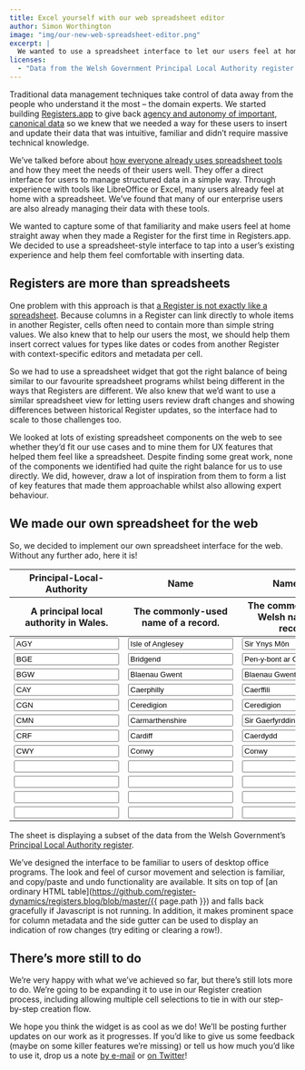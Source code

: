 ```yaml
---
title: Excel yourself with our web spreadsheet editor
author: Simon Worthington
image: "img/our-new-web-spreadsheet-editor.png"
excerpt: |
  We wanted to use a spreadsheet interface to let our users feel at home editing Registers. But we needed an editor that was similar to desktop office apps but didn't confuse users in areas that Registers and spreadsheets differ. So, we built our own spreadsheet widget and we're now using it everywhere in Registers.app.
licenses:
  - "Data from the Welsh Government Principal Local Authority register used under the [Open Government License v3](https://www.nationalarchives.gov.uk/doc/open-government-licence/version/3/)."
---
```

Traditional data management techniques take control of data away from the people who understand it the most – the domain experts. We started building [Registers.app](https://registers.app) to give back [agency and autonomy of important, canonical data](https://www.register-dynamics.co.uk/blog/usable-data-management-for-everyone) so we knew that we needed a way for these users to insert and update their data that was intuitive, familiar and didn’t require massive technical knowledge.

We’ve talked before about [how everyone already uses spreadsheet tools](https://dataingovernment.blog.gov.uk/2019/06/10/improving-how-we-manage-spreadsheet-data/) and how they meet the needs of their users well. They offer a direct interface for users to manage structured data in a simple way. Through experience with tools like LibreOffice or Excel, many users already feel at home with a spreadsheet. We’ve found that many of our enterprise users are also already managing their data with these tools.

We wanted to capture some of that familiarity and make users feel at home straight away when they made a Register for the first time in Registers.app. We decided to use a spreadsheet-style interface to tap into a user’s existing experience and help them feel comfortable with inserting data.

## Registers are more than spreadsheets

One problem with this approach is that [a Register is not exactly like a spreadsheet](https://registers.blog/what-is-a-register). Because columns in a Register can link directly to whole items in another Register, cells often need to contain more than simple string values. We also knew that to help our users the most, we should help them insert correct values for types like dates or codes from another Register with context-specific editors and metadata per cell.

So we had to use a spreadsheet widget that got the right balance of being similar to our favourite spreadsheet programs whilst being different in the ways that Registers are different. We also knew that we’d want to use a similar spreadsheet view for letting users review draft changes and showing differences between historical Register updates, so the interface had to scale to those challenges too.

We looked at lots of existing spreadsheet components on the web to see whether they’d fit our use cases and to mine them for UX features that helped them feel like a spreadsheet. Despite finding some great work, none of the components we identified had quite the right balance for us to use directly. We did, however, draw a lot of inspiration from them to form a list of key features that made them approachable whilst also allowing expert behaviour.

## We made our own spreadsheet for the web

So, we decided to implement our own spreadsheet interface for the web. Without any further ado, here it is!

<script type="text/javascript" src="{{ site.baseurl }}js/spreadsheet.js"></script>
<link rel="stylesheet" href="{{ site.baseurl }}css/spreadsheet.css" />
<table class="register editing data">
  <thead>
    <tr>
      <th>Principal-Local-Authority</th>
      <th>Name</th>
      <th>Name-Cy</th>
      <th>Official-Name</th>
      <th>Official-Name-Cy</th>
      <th>Start-Date</th>
      <th>End-Date</th></tr>
    <tr>
      <th>A principal local authority in Wales.</th>
      <th>The commonly-used name of a record.</th>
      <th>The commonly-used Welsh name of a record.</th>
      <th>The official or technical name of a record.</th>
      <th>The official or technical Welsh name of a record.</th>
      <th>The date a record first became relevant to a register.</th>
      <th>The date a record stopped being applicable.</th>
    </tr>
  </thead>
  <tbody>
    <tr>
      <td><input type="text" name="welsh-government/principal-local-authority/WnnE4SXksjo-jskf-2gzFm61IhAUlFXPHrpr6brjs60=/old/AGY/NDgwMQ==/data/principal-local-authority" value="AGY"></td>
      <td><input type="text" name="welsh-government/principal-local-authority/WnnE4SXksjo-jskf-2gzFm61IhAUlFXPHrpr6brjs60=/old/AGY/NDgwMQ==/data/name" value="Isle of Anglesey"></td>
      <td><input type="text" name="welsh-government/principal-local-authority/WnnE4SXksjo-jskf-2gzFm61IhAUlFXPHrpr6brjs60=/old/AGY/NDgwMQ==/data/name-cy" value="Sir Ynys Môn"></td>
      <td><input type="text" name="welsh-government/principal-local-authority/WnnE4SXksjo-jskf-2gzFm61IhAUlFXPHrpr6brjs60=/old/AGY/NDgwMQ==/data/official-name" value="Isle of Anglesey County Council"></td>
      <td><input type="text" name="welsh-government/principal-local-authority/WnnE4SXksjo-jskf-2gzFm61IhAUlFXPHrpr6brjs60=/old/AGY/NDgwMQ==/data/official-name-cy" value="Cyngor Sir Ynys Môn"></td>
      <td><input type="text" name="welsh-government/principal-local-authority/WnnE4SXksjo-jskf-2gzFm61IhAUlFXPHrpr6brjs60=/old/AGY/NDgwMQ==/data/start-date" value="1996-04-01"></td>
      <td><input type="text" name="welsh-government/principal-local-authority/WnnE4SXksjo-jskf-2gzFm61IhAUlFXPHrpr6brjs60=/old/AGY/NDgwMQ==/data/end-date" value=""></td>
    </tr>
    <tr>
      <td><input type="text" name="welsh-government/principal-local-authority/WnnE4SXksjo-jskf-2gzFm61IhAUlFXPHrpr6brjs60=/old/BGE/NDgxNA==/data/principal-local-authority" value="BGE"></td>
      <td><input type="text" name="welsh-government/principal-local-authority/WnnE4SXksjo-jskf-2gzFm61IhAUlFXPHrpr6brjs60=/old/BGE/NDgxNA==/data/name" value="Bridgend"></td>
      <td><input type="text" name="welsh-government/principal-local-authority/WnnE4SXksjo-jskf-2gzFm61IhAUlFXPHrpr6brjs60=/old/BGE/NDgxNA==/data/name-cy" value="Pen-y-bont ar Ogwr"></td>
      <td><input type="text" name="welsh-government/principal-local-authority/WnnE4SXksjo-jskf-2gzFm61IhAUlFXPHrpr6brjs60=/old/BGE/NDgxNA==/data/official-name" value="Bridgend County Borough Council"></td>
      <td><input type="text" name="welsh-government/principal-local-authority/WnnE4SXksjo-jskf-2gzFm61IhAUlFXPHrpr6brjs60=/old/BGE/NDgxNA==/data/official-name-cy" value="Cyngor Bwrdeistref Sirol Pen-y-bont ar Ogwr"></td>
      <td><input type="text" name="welsh-government/principal-local-authority/WnnE4SXksjo-jskf-2gzFm61IhAUlFXPHrpr6brjs60=/old/BGE/NDgxNA==/data/start-date" value="1996-04-01"></td>
      <td><input type="text" name="welsh-government/principal-local-authority/WnnE4SXksjo-jskf-2gzFm61IhAUlFXPHrpr6brjs60=/old/BGE/NDgxNA==/data/end-date" value=""></td>
    </tr>
    <tr>
      <td><input type="text" name="welsh-government/principal-local-authority/WnnE4SXksjo-jskf-2gzFm61IhAUlFXPHrpr6brjs60=/old/BGW/NDgxMw==/data/principal-local-authority" value="BGW"></td>
      <td><input type="text" name="welsh-government/principal-local-authority/WnnE4SXksjo-jskf-2gzFm61IhAUlFXPHrpr6brjs60=/old/BGW/NDgxMw==/data/name" value="Blaenau Gwent"></td>
      <td><input type="text" name="welsh-government/principal-local-authority/WnnE4SXksjo-jskf-2gzFm61IhAUlFXPHrpr6brjs60=/old/BGW/NDgxMw==/data/name-cy" value="Blaenau Gwent"></td>
      <td><input type="text" name="welsh-government/principal-local-authority/WnnE4SXksjo-jskf-2gzFm61IhAUlFXPHrpr6brjs60=/old/BGW/NDgxMw==/data/official-name" value="Blaenau Gwent County Borough Council"></td>
      <td><input type="text" name="welsh-government/principal-local-authority/WnnE4SXksjo-jskf-2gzFm61IhAUlFXPHrpr6brjs60=/old/BGW/NDgxMw==/data/official-name-cy" value="Cyngor Bwrdeistref Sirol Blaenau Gwent"></td>
      <td><input type="text" name="welsh-government/principal-local-authority/WnnE4SXksjo-jskf-2gzFm61IhAUlFXPHrpr6brjs60=/old/BGW/NDgxMw==/data/start-date" value="1996-04-01"></td>
      <td><input type="text" name="welsh-government/principal-local-authority/WnnE4SXksjo-jskf-2gzFm61IhAUlFXPHrpr6brjs60=/old/BGW/NDgxMw==/data/end-date" value=""></td>
    </tr>
    <tr>
      <td><input type="text" name="welsh-government/principal-local-authority/WnnE4SXksjo-jskf-2gzFm61IhAUlFXPHrpr6brjs60=/old/CAY/NDgxNg==/data/principal-local-authority" value="CAY"></td>
      <td><input type="text" name="welsh-government/principal-local-authority/WnnE4SXksjo-jskf-2gzFm61IhAUlFXPHrpr6brjs60=/old/CAY/NDgxNg==/data/name" value="Caerphilly"></td>
      <td><input type="text" name="welsh-government/principal-local-authority/WnnE4SXksjo-jskf-2gzFm61IhAUlFXPHrpr6brjs60=/old/CAY/NDgxNg==/data/name-cy" value="Caerffili"></td>
      <td><input type="text" name="welsh-government/principal-local-authority/WnnE4SXksjo-jskf-2gzFm61IhAUlFXPHrpr6brjs60=/old/CAY/NDgxNg==/data/official-name" value="Caerphilly County Borough Council"></td>
      <td><input type="text" name="welsh-government/principal-local-authority/WnnE4SXksjo-jskf-2gzFm61IhAUlFXPHrpr6brjs60=/old/CAY/NDgxNg==/data/official-name-cy" value="Cyngor Bwrdeistref Sirol Caerffili"></td>
      <td><input type="text" name="welsh-government/principal-local-authority/WnnE4SXksjo-jskf-2gzFm61IhAUlFXPHrpr6brjs60=/old/CAY/NDgxNg==/data/start-date" value="1996-04-01"></td>
      <td><input type="text" name="welsh-government/principal-local-authority/WnnE4SXksjo-jskf-2gzFm61IhAUlFXPHrpr6brjs60=/old/CAY/NDgxNg==/data/end-date" value=""></td>
    </tr>
    <tr>
      <td><input type="text" name="welsh-government/principal-local-authority/WnnE4SXksjo-jskf-2gzFm61IhAUlFXPHrpr6brjs60=/old/CGN/NDgwNg==/data/principal-local-authority" value="CGN"></td>
      <td><input type="text" name="welsh-government/principal-local-authority/WnnE4SXksjo-jskf-2gzFm61IhAUlFXPHrpr6brjs60=/old/CGN/NDgwNg==/data/name" value="Ceredigion"></td>
      <td><input type="text" name="welsh-government/principal-local-authority/WnnE4SXksjo-jskf-2gzFm61IhAUlFXPHrpr6brjs60=/old/CGN/NDgwNg==/data/name-cy" value="Ceredigion"></td>
      <td><input type="text" name="welsh-government/principal-local-authority/WnnE4SXksjo-jskf-2gzFm61IhAUlFXPHrpr6brjs60=/old/CGN/NDgwNg==/data/official-name" value="Ceredigion County Council"></td>
      <td><input type="text" name="welsh-government/principal-local-authority/WnnE4SXksjo-jskf-2gzFm61IhAUlFXPHrpr6brjs60=/old/CGN/NDgwNg==/data/official-name-cy" value="Cyngor Sir Ceredigion"></td>
      <td><input type="text" name="welsh-government/principal-local-authority/WnnE4SXksjo-jskf-2gzFm61IhAUlFXPHrpr6brjs60=/old/CGN/NDgwNg==/data/start-date" value="1996-04-01"></td>
      <td><input type="text" name="welsh-government/principal-local-authority/WnnE4SXksjo-jskf-2gzFm61IhAUlFXPHrpr6brjs60=/old/CGN/NDgwNg==/data/end-date" value=""></td>
    </tr>
    <tr>
      <td><input type="text" name="welsh-government/principal-local-authority/WnnE4SXksjo-jskf-2gzFm61IhAUlFXPHrpr6brjs60=/old/CMN/NDgxMQ==/data/principal-local-authority" value="CMN"></td>
      <td><input type="text" name="welsh-government/principal-local-authority/WnnE4SXksjo-jskf-2gzFm61IhAUlFXPHrpr6brjs60=/old/CMN/NDgxMQ==/data/name" value="Carmarthenshire"></td>
      <td><input type="text" name="welsh-government/principal-local-authority/WnnE4SXksjo-jskf-2gzFm61IhAUlFXPHrpr6brjs60=/old/CMN/NDgxMQ==/data/name-cy" value="Sir Gaerfyrddin"></td>
      <td><input type="text" name="welsh-government/principal-local-authority/WnnE4SXksjo-jskf-2gzFm61IhAUlFXPHrpr6brjs60=/old/CMN/NDgxMQ==/data/official-name" value="Carmarthenshire County Council"></td>
      <td><input type="text" name="welsh-government/principal-local-authority/WnnE4SXksjo-jskf-2gzFm61IhAUlFXPHrpr6brjs60=/old/CMN/NDgxMQ==/data/official-name-cy" value="Cyngor Sir Gâr"></td>
      <td><input type="text" name="welsh-government/principal-local-authority/WnnE4SXksjo-jskf-2gzFm61IhAUlFXPHrpr6brjs60=/old/CMN/NDgxMQ==/data/start-date" value="1996-04-01"></td>
      <td><input type="text" name="welsh-government/principal-local-authority/WnnE4SXksjo-jskf-2gzFm61IhAUlFXPHrpr6brjs60=/old/CMN/NDgxMQ==/data/end-date" value=""></td>
    </tr>
    <tr>
      <td><input type="text" name="welsh-government/principal-local-authority/WnnE4SXksjo-jskf-2gzFm61IhAUlFXPHrpr6brjs60=/old/CRF/NDgwNQ==/data/principal-local-authority" value="CRF"></td>
      <td><input type="text" name="welsh-government/principal-local-authority/WnnE4SXksjo-jskf-2gzFm61IhAUlFXPHrpr6brjs60=/old/CRF/NDgwNQ==/data/name" value="Cardiff"></td>
      <td><input type="text" name="welsh-government/principal-local-authority/WnnE4SXksjo-jskf-2gzFm61IhAUlFXPHrpr6brjs60=/old/CRF/NDgwNQ==/data/name-cy" value="Caerdydd"></td>
      <td><input type="text" name="welsh-government/principal-local-authority/WnnE4SXksjo-jskf-2gzFm61IhAUlFXPHrpr6brjs60=/old/CRF/NDgwNQ==/data/official-name" value="City of Cardiff Council"></td>
      <td><input type="text" name="welsh-government/principal-local-authority/WnnE4SXksjo-jskf-2gzFm61IhAUlFXPHrpr6brjs60=/old/CRF/NDgwNQ==/data/official-name-cy" value="Cyngor Dinas Caerdydd"></td>
      <td><input type="text" name="welsh-government/principal-local-authority/WnnE4SXksjo-jskf-2gzFm61IhAUlFXPHrpr6brjs60=/old/CRF/NDgwNQ==/data/start-date" value="1996-04-01"></td>
      <td><input type="text" name="welsh-government/principal-local-authority/WnnE4SXksjo-jskf-2gzFm61IhAUlFXPHrpr6brjs60=/old/CRF/NDgwNQ==/data/end-date" value=""></td>
    </tr>
    <tr>
      <td><input type="text" name="welsh-government/principal-local-authority/WnnE4SXksjo-jskf-2gzFm61IhAUlFXPHrpr6brjs60=/old/CWY/NDgwMg==/data/principal-local-authority" value="CWY"></td>
      <td><input type="text" name="welsh-government/principal-local-authority/WnnE4SXksjo-jskf-2gzFm61IhAUlFXPHrpr6brjs60=/old/CWY/NDgwMg==/data/name" value="Conwy"></td>
      <td><input type="text" name="welsh-government/principal-local-authority/WnnE4SXksjo-jskf-2gzFm61IhAUlFXPHrpr6brjs60=/old/CWY/NDgwMg==/data/name-cy" value="Conwy"></td>
      <td><input type="text" name="welsh-government/principal-local-authority/WnnE4SXksjo-jskf-2gzFm61IhAUlFXPHrpr6brjs60=/old/CWY/NDgwMg==/data/official-name" value="Conwy County Borough Council"></td>
      <td><input type="text" name="welsh-government/principal-local-authority/WnnE4SXksjo-jskf-2gzFm61IhAUlFXPHrpr6brjs60=/old/CWY/NDgwMg==/data/official-name-cy" value="Cyngor Bwrdeistref Sirol Conwy"></td>
      <td><input type="text" name="welsh-government/principal-local-authority/WnnE4SXksjo-jskf-2gzFm61IhAUlFXPHrpr6brjs60=/old/CWY/NDgwMg==/data/start-date" value="1996-04-01"></td>
      <td><input type="text" name="welsh-government/principal-local-authority/WnnE4SXksjo-jskf-2gzFm61IhAUlFXPHrpr6brjs60=/old/CWY/NDgwMg==/data/end-date" value=""></td>
    </tr>
    <tr>
      <td><input type="text" name="welsh-government/principal-local-authority/WnnE4SXksjo-jskf-2gzFm61IhAUlFXPHrpr6brjs60=/new/0/data/principal-local-authority" value="" /></td>
      <td><input type="text" name="welsh-government/principal-local-authority/WnnE4SXksjo-jskf-2gzFm61IhAUlFXPHrpr6brjs60=/new/0/data/name" value="" /></td>
      <td><input type="text" name="welsh-government/principal-local-authority/WnnE4SXksjo-jskf-2gzFm61IhAUlFXPHrpr6brjs60=/new/0/data/name-cy" value="" /></td>
      <td><input type="text" name="welsh-government/principal-local-authority/WnnE4SXksjo-jskf-2gzFm61IhAUlFXPHrpr6brjs60=/new/0/data/official-name" value="" /></td>
      <td><input type="text" name="welsh-government/principal-local-authority/WnnE4SXksjo-jskf-2gzFm61IhAUlFXPHrpr6brjs60=/new/0/data/official-name-cy" value="" /></td>
      <td><input type="text" name="welsh-government/principal-local-authority/WnnE4SXksjo-jskf-2gzFm61IhAUlFXPHrpr6brjs60=/new/0/data/start-date" value="" /></td>
      <td><input type="text" name="welsh-government/principal-local-authority/WnnE4SXksjo-jskf-2gzFm61IhAUlFXPHrpr6brjs60=/new/0/data/end-date" value="" /></td>
    </tr>
    <tr>
      <td><input type="text" name="welsh-government/principal-local-authority/WnnE4SXksjo-jskf-2gzFm61IhAUlFXPHrpr6brjs60=/new/1/data/principal-local-authority" value="" /></td>
      <td><input type="text" name="welsh-government/principal-local-authority/WnnE4SXksjo-jskf-2gzFm61IhAUlFXPHrpr6brjs60=/new/1/data/name" value="" /></td>
      <td><input type="text" name="welsh-government/principal-local-authority/WnnE4SXksjo-jskf-2gzFm61IhAUlFXPHrpr6brjs60=/new/1/data/name-cy" value="" /></td>
      <td><input type="text" name="welsh-government/principal-local-authority/WnnE4SXksjo-jskf-2gzFm61IhAUlFXPHrpr6brjs60=/new/1/data/official-name" value="" /></td>
      <td><input type="text" name="welsh-government/principal-local-authority/WnnE4SXksjo-jskf-2gzFm61IhAUlFXPHrpr6brjs60=/new/1/data/official-name-cy" value="" /></td>
      <td><input type="text" name="welsh-government/principal-local-authority/WnnE4SXksjo-jskf-2gzFm61IhAUlFXPHrpr6brjs60=/new/1/data/start-date" value="" /></td>
      <td><input type="text" name="welsh-government/principal-local-authority/WnnE4SXksjo-jskf-2gzFm61IhAUlFXPHrpr6brjs60=/new/1/data/end-date" value="" /></td>
    </tr>
    <tr>
      <td><input type="text" name="welsh-government/principal-local-authority/WnnE4SXksjo-jskf-2gzFm61IhAUlFXPHrpr6brjs60=/new/2/data/principal-local-authority" value="" /></td>
      <td><input type="text" name="welsh-government/principal-local-authority/WnnE4SXksjo-jskf-2gzFm61IhAUlFXPHrpr6brjs60=/new/2/data/name" value="" /></td>
      <td><input type="text" name="welsh-government/principal-local-authority/WnnE4SXksjo-jskf-2gzFm61IhAUlFXPHrpr6brjs60=/new/2/data/name-cy" value="" /></td>
      <td><input type="text" name="welsh-government/principal-local-authority/WnnE4SXksjo-jskf-2gzFm61IhAUlFXPHrpr6brjs60=/new/2/data/official-name" value="" /></td>
      <td><input type="text" name="welsh-government/principal-local-authority/WnnE4SXksjo-jskf-2gzFm61IhAUlFXPHrpr6brjs60=/new/2/data/official-name-cy" value="" /></td>
      <td><input type="text" name="welsh-government/principal-local-authority/WnnE4SXksjo-jskf-2gzFm61IhAUlFXPHrpr6brjs60=/new/2/data/start-date" value="" /></td>
      <td><input type="text" name="welsh-government/principal-local-authority/WnnE4SXksjo-jskf-2gzFm61IhAUlFXPHrpr6brjs60=/new/2/data/end-date" value="" /></td>
    </tr>
    <tr>
      <td><input type="text" name="welsh-government/principal-local-authority/WnnE4SXksjo-jskf-2gzFm61IhAUlFXPHrpr6brjs60=/new/3/data/principal-local-authority" value="" /></td>
      <td><input type="text" name="welsh-government/principal-local-authority/WnnE4SXksjo-jskf-2gzFm61IhAUlFXPHrpr6brjs60=/new/3/data/name" value="" /></td>
      <td><input type="text" name="welsh-government/principal-local-authority/WnnE4SXksjo-jskf-2gzFm61IhAUlFXPHrpr6brjs60=/new/3/data/name-cy" value="" /></td>
      <td><input type="text" name="welsh-government/principal-local-authority/WnnE4SXksjo-jskf-2gzFm61IhAUlFXPHrpr6brjs60=/new/3/data/official-name" value="" /></td>
      <td><input type="text" name="welsh-government/principal-local-authority/WnnE4SXksjo-jskf-2gzFm61IhAUlFXPHrpr6brjs60=/new/3/data/official-name-cy" value="" /></td>
      <td><input type="text" name="welsh-government/principal-local-authority/WnnE4SXksjo-jskf-2gzFm61IhAUlFXPHrpr6brjs60=/new/3/data/start-date" value="" /></td>
      <td><input type="text" name="welsh-government/principal-local-authority/WnnE4SXksjo-jskf-2gzFm61IhAUlFXPHrpr6brjs60=/new/3/data/end-date" value="" /></td>
    </tr>
  </tbody>
</table>

The sheet is displaying a subset of the data from the Welsh Government’s [Principal Local Authority register](https://registers.app/browse/welsh-government/principal-local-authority).

We’ve designed the interface to be familiar to users of desktop office programs. The look and feel of cursor movement and selection is familiar, and copy/paste and undo functionality are available. It sits on top of [an ordinary HTML table](https://github.com/register-dynamics/registers.blog/blob/master/{{ page.path }}) and falls back gracefully if Javascript is not running. In addition, it makes prominent space for column metadata and the side gutter can be used to display an indication of row changes (try editing or clearing a row!).

## There’s more still to do

We’re very happy with what we’ve achieved so far, but there’s still lots more to do. We’re going to be expanding it to use in our Register creation process, including allowing multiple cell selections to tie in with our step-by-step creation flow.

We hope you think the widget is as cool as we do! We’ll be posting further updates on our work as it progresses. If you’d like to give us some feedback (maybe on some killer features we’re missing) or tell us how much you’d like to use it, drop us a note [by e-mail](mailto:hello@register-dynamics.co.uk) or [on Twitter](https://twitter.com/regdyn)!
